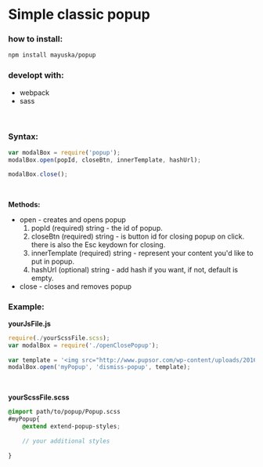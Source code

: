 # Simple classic popup

### how to install:

```bash
npm install mayuska/popup
```


### developt with:
 - webpack
 - sass
 

<br/>


### Syntax:
```javascript
var modalBox = require('popup');
modalBox.open(popId, closeBtn, innerTemplate, hashUrl);

modalBox.close();
```

<br/>

**Methods:**
- open - creates and opens popup
    1. popId (required) string - the id of popup.
    2. closeBtn (required) string - is button id for closing popup on click. there is also the Esc keydown for closing.
    3. innerTemplate (required) string - represent your content you'd like to put in popup.
    4. hashUrl (optional) string - add hash if you want, if not, default is empty.
- close - closes and removes popup



### Example:

**yourJsFile.js**

```javascript
require(./yourScssFile.scss);
var modalBox = require('./openClosePopup');
 
var template = '<img src="http://www.pupsor.com/wp-content/uploads/2016/03/cute-small-puppies.jpg">';
modalBox.open('myPopup', 'dismiss-popup', template);
```
<br/>

**yourScssFile.scss**

```SCSS
@import path/to/popup/Popup.scss
#myPopup{
    @extend extend-popup-styles;
    
    // your additional styles
    
}
```